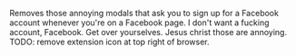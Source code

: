 Removes those annoying modals that ask you to sign up for a Facebook account whenever you're on a Facebook page. I don't want a fucking account, Facebook. Get over yourselves. Jesus christ those are annoying.
TODO: remove extension icon at top right of browser.
